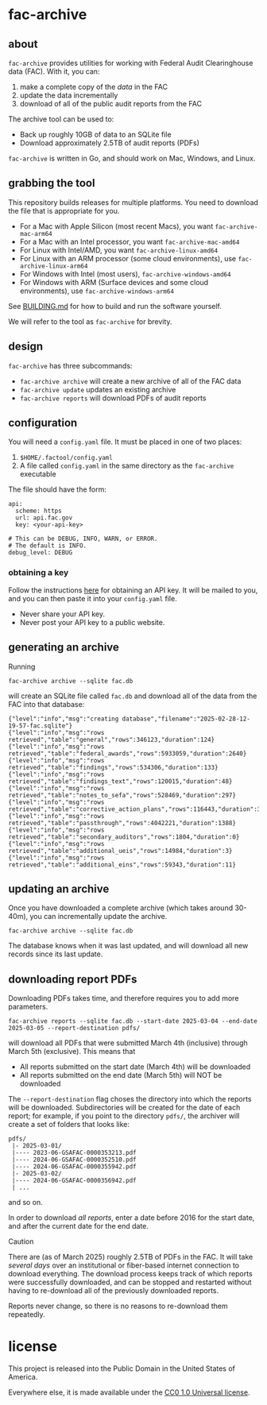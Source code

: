 # fac-archive


## about

`fac-archive` provides utilities for working with Federal Audit Clearinghouse data (FAC). With it, you can:

1. make a complete copy of the *data* in the FAC
2. update the data incrementally
3. download of all of the public audit reports from the FAC

The archive tool can be used to:

* Back up roughly 10GB of data to an SQLite file
* Download approximately 2.5TB of audit reports (PDFs)

`fac-archive` is written in Go, and should work on Mac, Windows, and Linux.

## grabbing the tool

This repository builds releases for multiple platforms. You need to download the file that is appropriate for you.

* For a Mac with Apple Silicon (most recent Macs), you want `fac-archive-mac-arm64`
* For a Mac with an Intel processor, you want `fac-archive-mac-amd64`
* For Linux with Intel/AMD, you want `fac-archive-linux-amd64`
* For Linux with an ARM processor (some cloud environments), use `fac-archive-linux-arm64`
* For Windows with Intel (most users), `fac-archive-windows-amd64`
* For Windows with ARM (Surface devices and some cloud environments), use `fac-archive-windows-arm64`

See [BUILDING.md](BUILDING.md) for how to build and run the software yourself. 

We will refer to the tool as `fac-archive` for brevity.

## design

`fac-archive` has three subcommands:

* `fac-archive archive` will create a new archive of all of the FAC data 
* `fac-archive update` updates an existing archive
* `fac-archive reports` will download PDFs of audit reports

## configuration

You will need a `config.yaml` file. It must be placed in one of two places:

1. `$HOME/.factool/config.yaml`
2. A file called `config.yaml` in the same directory as the `fac-archive` executable

The file should have the form:

```
api:
  scheme: https
  url: api.fac.gov
  key: <your-api-key>
  
# This can be DEBUG, INFO, WARN, or ERROR.
# The default is INFO.
debug_level: DEBUG
```

### obtaining a key

Follow the instructions [here](https://www.fac.gov/api/) for obtaining an API key. It will be mailed to you, and you can then paste it into your `config.yaml` file. 

* Never share your API key.
* Never post your API key to a public website.

## generating an archive

Running

```
fac-archive archive --sqlite fac.db
```

will create an SQLite file called `fac.db` and download all of the data from the FAC into that database:

```
{"level":"info","msg":"creating database","filename":"2025-02-28-12-19-57-fac.sqlite"}
{"level":"info","msg":"rows retrieved","table":"general","rows":346123,"duration":124}
{"level":"info","msg":"rows retrieved","table":"federal_awards","rows":5933059,"duration":2640}
{"level":"info","msg":"rows retrieved","table":"findings","rows":534306,"duration":133}
{"level":"info","msg":"rows retrieved","table":"findings_text","rows":120015,"duration":48}
{"level":"info","msg":"rows retrieved","table":"notes_to_sefa","rows":528469,"duration":297}
{"level":"info","msg":"rows retrieved","table":"corrective_action_plans","rows":116443,"duration":35}
{"level":"info","msg":"rows retrieved","table":"passthrough","rows":4042221,"duration":1388}
{"level":"info","msg":"rows retrieved","table":"secondary_auditors","rows":1804,"duration":0}
{"level":"info","msg":"rows retrieved","table":"additional_ueis","rows":14984,"duration":3}
{"level":"info","msg":"rows retrieved","table":"additional_eins","rows":59343,"duration":11}
```

## updating an archive

Once you have downloaded a complete archive (which takes around 30-40m), you can incrementally update the archive. 

```
fac-archive archive --sqlite fac.db
```

The database knows when it was last updated, and will download all new records since its last update.

## downloading report PDFs

Downloading PDFs takes time, and therefore requires you to add more parameters.

```
fac-archive reports --sqlite fac.db --start-date 2025-03-04 --end-date 2025-03-05 --report-destination pdfs/
```

will download all PDFs that were submitted March 4th (inclusive) through March 5th (exclusive). This means that 

* All reports submitted on the start date (March 4th) will be downloaded
* All reports submitted on the end date (March 5th) will NOT be downloaded

The `--report-destination` flag choses the directory into which the reports will be downloaded. Subdirectories will be created for the date of each report; for example, if you point to the directory `pdfs/`, the archiver will create a set of folders that looks like:

```
pdfs/
 |- 2025-03-01/
 |---- 2023-06-GSAFAC-0000353213.pdf 
 |---- 2024-06-GSAFAC-0000352510.pdf 
 |---- 2024-06-GSAFAC-0000355942.pdf
 |- 2025-03-02/
 |---- 2024-06-GSAFAC-0000356942.pdf
 | ...
```

and so on.

In order to download *all reports*, enter a date before 2016 for the start date, and after the current date for the end date.

> [!CAUTION]
> There are (as of March 2025) roughly 2.5TB of PDFs in the FAC. It will take *several days* over an institutional or fiber-based internet connection to download everything. The download process keeps track of which reports were successfully downloaded, and can be stopped and restarted without having to re-download all of the previously downloaded reports.

Reports never change, so there is no reasons to re-download them repeatedly.

# license

This project is released into the Public Domain in the United States of America.

Everywhere else, it is made available under the [CC0 1.0 Universal license](https://creativecommons.org/publicdomain/zero/1.0/legalcode
).


